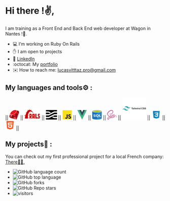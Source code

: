 # Hi there !✌️,
I am training as a Front End and Back End web developer at Wagon in Nantes !🚋.
- 💻 I’m working on Ruby On Rails
- ✋ I am open to projects
- 👤 [LinkedIn](https://www.linkedin.com/in/lucas-vittaz)
- :octocat: My [portfolio](WIP)  
- ✉️ How to reach me: lucasvitttaz.pro@gmail.com

## My languages and tools⚙️ :
|| <img src="https://github.com/Lucas-vittaz/Lucas-Vittaz/blob/main/img/ruby.png" alt="ruby" height="30" width="30"/> || <img src="https://github.com/Lucas-vittaz/Lucas-Vittaz/blob/main/img/rails.png" alt="ROR" height="35" width="50"/> || <img src="https://github.com/Lucas-vittaz/Lucas-Vittaz/blob/main/img/stimulus.png" alt="Stimulus" height="30" width="35"/> || <img src="https://github.com/Lucas-vittaz/Lucas-Vittaz/blob/main/img/js-icon.png" alt="Javascript" height="30" width="30"/> || <img src="https://github.com/Lucas-vittaz/Lucas-Vittaz/blob/main/img/vue.png" alt="VueJS" height="30" width="30"/> || <img src="https://github.com/Lucas-vittaz/Lucas-Vittaz/blob/main/img/sql(1).png" alt="SQL" height="30" width="30"/> || <img src="https://github.com/Lucas-vittaz/Lucas-Vittaz/blob/main/img/sass.png" alt="SCSS" height="30" width="30"/> || <img src="https://github.com/Lucas-vittaz/Lucas-Vittaz/blob/main/img/tailwind.png" alt="TAILWIND CSS" height="70" width="75"/> || <img src="https://github.com/Lucas-vittaz/Lucas-Vittaz/blob/main/img/css.png" alt="CSS" height="30" width="30"/> || <img src="https://github.com/Lucas-vittaz/Lucas-Vittaz/blob/main/img/html.png" alt="HTML" height="30" width="30"/> ||
## My projects📌 :
You can check out my first professional project for a local French company: <a href="https://www.jardica.net/">There👨‍💻.</a><br>

- ![GitHub language count](https://img.shields.io/github/languages/count/Lucas-vittaz/jardi)
- ![GitHub top language](https://img.shields.io/github/languages/top/Lucas-vittaz/rails-watch-list?color=red)
- ![GitHub forks](https://img.shields.io/github/forks/Lucas-vittaz/jardi?style=social)
- ![GitHub Repo stars](https://img.shields.io/github/stars/Lucas-vittaz/jardi?style=social)
- ![visitors](https://visitor-badge.laobi.icu/badge?page_id=lucas-vittaz.README.md)
